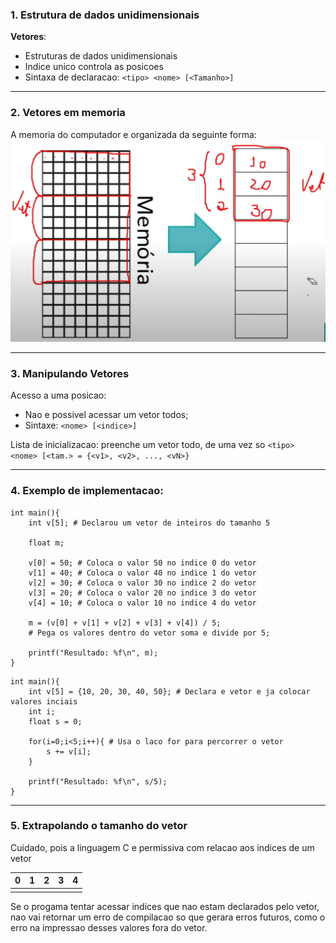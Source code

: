 
### 1. Estrutura de dados unidimensionais

**Vetores**:
- Estruturas de dados unidimensionais
- Indice unico controla as posicoes
- Sintaxa de declaracao:
  `<tipo> <nome> [<Tamanho>]`

---
### 2. Vetores em memoria

A memoria do computador e organizada da seguinte forma:
![](../Imagens/MemoriaVetor.png)

---
### 3. Manipulando Vetores

Acesso a uma posicao:
- Nao e possivel acessar um vetor todos;
- Sintaxe:
     `<nome> [<indice>]`

Lista de inicializacao: preenche um vetor todo, de uma vez so
`<tipo> <nome> [<tam.> = {<v1>, <v2>, ..., <vN>}`

---
### 4. Exemplo de implementacao:

```
int main(){
	int v[5]; # Declarou um vetor de inteiros do tamanho 5

	float m;
	
	v[0] = 50; # Coloca o valor 50 no indice 0 do vetor
	v[1] = 40; # Coloca o valor 40 no indice 1 do vetor
	v[2] = 30; # Coloca o valor 30 no indice 2 do vetor
	v[3] = 20; # Coloca o valor 20 no indice 3 do vetor
	v[4] = 10; # Coloca o valor 10 no indice 4 do vetor

	m = (v[0] + v[1] + v[2] + v[3] + v[4]) / 5;
	# Pega os valores dentro do vetor soma e divide por 5;

	printf("Resultado: %f\n", m);
}
```

```
int main(){
	int v[5] = {10, 20, 30, 40, 50}; # Declara e vetor e ja colocar valores inciais
	int i;
	float s = 0;

	for(i=0;i<5;i++){ # Usa o laco for para percorrer o vetor
		s += v[i]; 
	}

	printf("Resultado: %f\n", s/5);
}
```

---
### 5. Extrapolando o tamanho do vetor

Cuidado, pois a linguagem C e permissiva com relacao aos indices de um vetor

| 0   | 1   | 2   | 3   | 4   |
| --- | --- | --- | --- | --- |
|     |     |     |     |     |
Se o progama tentar acessar indices que nao estam declarados pelo vetor, nao vai retornar um erro de compilacao so que gerara erros futuros, como o erro na impressao desses valores fora do vetor.